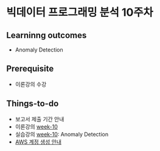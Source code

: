 # 빅데이터 프로그래밍 분석 10주차

## Learninng outcomes
- Anomaly Detection


## Prerequisite
- 이론강의 수강




## Things-to-do
- 보고서 제출 기간 안내
- 이론강의 [week-10](https://github.com/yonsei-gsi-bigdata-2020-fall/Main/blob/master/lecture/week-10/week-10.pdf)
- 실습강의 [week-10](https://github.com/yonsei-gsi-bigdata-2020-fall/Main/blob/master/practice/week-10): Anomaly Detection
- [AWS 계정 생성 안내](https://github.com/yonsei-gsi-bigdata-2020-fall/Main/blob/master/lecture/week-10/AWS-account.pdf)